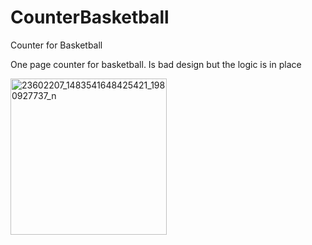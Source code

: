 # CounterBasketball
Counter for Basketball

One page counter for basketball. Is bad design but the logic is in place

<a href="https://ibb.co/cGifsm"><img src="https://image.ibb.co/iJNvQ6/23602207_1483541648425421_1980927737_n.png" alt="23602207_1483541648425421_1980927737_n" border="0" width="250"></a><br /><a target='_blank' href='https://imgbb.com/'></a><br />

